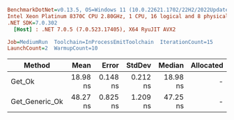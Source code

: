 ``` ini

BenchmarkDotNet=v0.13.5, OS=Windows 11 (10.0.22621.1702/22H2/2022Update/SunValley2), VM=Hyper-V
Intel Xeon Platinum 8370C CPU 2.80GHz, 1 CPU, 16 logical and 8 physical cores
.NET SDK=7.0.302
  [Host] : .NET 7.0.5 (7.0.523.17405), X64 RyuJIT AVX2

Job=MediumRun  Toolchain=InProcessEmitToolchain  IterationCount=15  
LaunchCount=2  WarmupCount=10  

```
|         Method |     Mean |    Error |   StdDev |   Median | Allocated |
|--------------- |---------:|---------:|---------:|---------:|----------:|
|         Get_Ok | 18.98 ns | 0.148 ns | 0.212 ns | 18.98 ns |         - |
| Get_Generic_Ok | 48.27 ns | 0.825 ns | 1.209 ns | 47.25 ns |         - |
